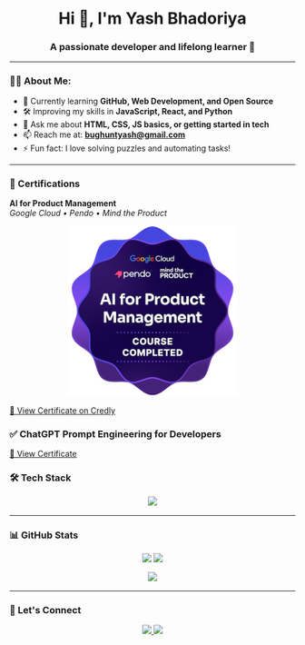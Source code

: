 <h1 align="center">Hi 👋, I'm Yash Bhadoriya</h1>
<h3 align="center">A passionate developer and lifelong learner 🚀</h3>

---

### 🙋‍♂️ About Me:

- 🌱 Currently learning **GitHub, Web Development, and Open Source**
- 🛠️ Improving my skills in **JavaScript, React, and Python**
- 💬 Ask me about **HTML, CSS, JS basics, or getting started in tech**
- 📫 Reach me at: **bughuntyash@gmail.com**
- ⚡ Fun fact: I love solving puzzles and automating tasks!

---

### 🧠 Certifications

**AI for Product Management**  
_Google Cloud • Pendo • Mind the Product_

<p align="center">
  <a href="https://www.credly.com/badges/c44c06e8-bdc3-444c-9567-5bc349a0f11c/public_url" target="_blank">
    <img src="https://raw.githubusercontent.com/YashBhadoriya/YashBhadoriya/main/ai-for-product-management%20(1).png" width="300" alt="AI for Product Management Badge"/>
  </a>
</p>

[🔗 View Certificate on Credly](https://www.credly.com/badges/c44c06e8-bdc3-444c-9567-5bc349a0f11c/public_url)


### ✅ ChatGPT Prompt Engineering for Developers  
[🔗 View Certificate]([https://your-certificate-link-here.com](https://learn.deeplearning.ai/accomplishments/6495a546-622b-4c5f-a82a-3039f92915ad?usp=sharing))



### 🛠️ Tech Stack

<p align="center">
  <img src="https://skillicons.dev/icons?i=html,css,js,react,python,nodejs,git,github,tailwind,bootstrap,vscode" />
</p>

---

### 📊 GitHub Stats

<p align="center">
  <img src="https://github-readme-stats.vercel.app/api?username=YashBhadoriya&show_icons=true&theme=tokyonight" />
  <img src="https://github-readme-streak-stats.herokuapp.com/?user=YashBhadoriya&theme=tokyonight" />
</p>

<p align="center">
  <img src="https://github-readme-stats.vercel.app/api/top-langs/?username=YashBhadoriya&layout=compact&theme=tokyonight" />
</p>

---

### 🤝 Let's Connect

<p align="center">
  <a href="https://www.linkedin.com/in/yashbhadoriya/" target="_blank">
    <img src="https://img.shields.io/badge/LinkedIn-blue?style=for-the-badge&logo=linkedin" />
  </a>
  <a href="mailto:bughuntyash@gmail.com">
    <img src="https://img.shields.io/badge/Email-grey?style=for-the-badge&logo=gmail" />
  </a>
</p>
